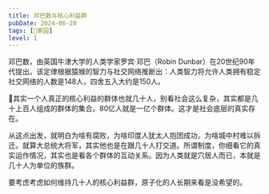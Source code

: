 ```yaml
---
title: 邓巴数与核心利益群
pubDate: 2024-06-20
tags: [🏡家园]
level: 1
---
```


邓巴数，由英国牛津大学的人类学家罗宾·邓巴（Robin Dunbar）在20世纪90年代提出。该定律根据猿猴的智力与社交网络推断出：人类智力将允许人类拥有稳定社交网络的人数是148人，四舍五入大约是150人。

🤔其实一个人真正的核心利益的群体也就几十人，别看社会这么复杂，其实都是几十上百人组成的群体的集合。80亿人就是一亿个群体。这才是社会底层的真实存在。

从这点出发，就明白为啥有腐败，为啥印度人犹太人抱团成功，为啥城中村难以拆迁。就算大总统大将军，其实他也是在跟几十人打交道。所谓制度，你细看它的真实运作情况，其实也是看各个群体的互动关系。因为人类就是穴居人而已，本就是几十人为单位的族群。

要考虑考虑如何维持几十人的核心利益群，原子化的人长期来看是没希望的。

